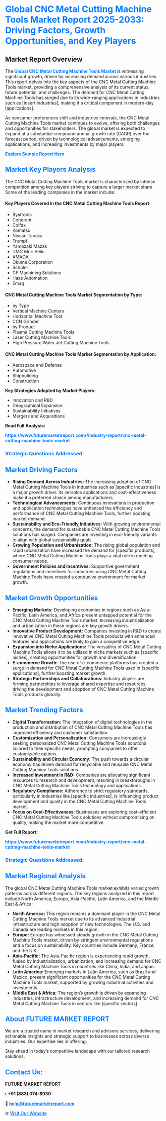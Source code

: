 <h1 style="color: #007BFF;">Global CNC Metal Cutting Machine Tools Market Report 2025-2033: Driving Factors, Growth Opportunities, and Key Players</h1>

<section id="overview">
<h2>Market Report Overview</h2>
<p>The <a href="https://www.futuremarketreport.com//industry-report/cnc-metal-cutting-machine-tools-market" style="color: #007BFF; text-decoration: none;"><strong>Global CNC Metal Cutting Machine Tools Market</strong></a> is witnessing significant growth, driven by increasing demand across various industries. This report delves into the key aspects of the CNC Metal Cutting Machine Tools market, providing a comprehensive analysis of its current status, future potential, and challenges. The demand for CNC Metal Cutting Machine Tools has surged due to its wide-ranging applications in industries such as [insert industries], making it a critical component in modern-day [applications].</p>
<p>As consumer preferences shift and industries innovate, the CNC Metal Cutting Machine Tools market continues to evolve, offering both challenges and opportunities for stakeholders. The global market is expected to expand at a substantial compound annual growth rate (CAGR) over the forecast period, driven by technological advancements, emerging applications, and increasing investments by major players.</p>
</section>

<section id="overview">
<p><a href="https://www.futuremarketreport.com//request-sample/reportId=91228" style="color: #007BFF; text-decoration: none;"><strong>Explore Sample Report Here</strong></a></p>
</section>

<section id="key-players">
<h2 style="color: #007BFF;">Market Key Players Analysis</h2>
<p>The CNC Metal Cutting Machine Tools market is characterized by intense competition among key players striving to capture a larger market share. Some of the leading companies in the market include:</p>
<h4>Key Players Covered in the CNC Metal Cutting Machine Tools Report:</h4>
<ul><li>Bystronic</li><li>Coherent</li><li>Colfax</li><li>Komatsu</li><li>Nissan Tanaka</li><li>Trumpf</li><li>Yamazaki Mazak</li><li>DMG Mori Seiki</li><li>AMADA</li><li>Okuma Corporation</li><li>Schuler</li><li>GF Machining Solutions</li><li>Haas Automation</li><li>Emag</li></ul>
<h4>CNC Metal Cutting Machine Tools Market Segmentation by Type:</h4>
<ul><li>by Type</li><li>Vertical Machine Centers</li><li>Horizontal Machine Tool</li><li>CCN Grinder</li><li>by Product</li><li>Plasma Cutting Machine Tools</li><li>Laser Cutting Machine Tools</li><li>High Pressure Water Jet Cutting Machine Tools</li></ul>

<h4>CNC Metal Cutting Machine Tools Market Segmentation by Application:</h4>
<ul><li>Aerospace and Defense</li><li>Automotive</li><li>Shipbuilding</li><li>Construction</li></ul>
<p><strong>Key Strategies Adopted by Market Players:</strong></p>
<ul>
<li>Innovation and R&D</li>
<li>Geographical Expansion</li>
<li>Sustainability Initiatives</li>
<li>Mergers and Acquisitions</li>
</ul>
</section>

<section>
<p><strong>Read Full Analysis: </strong></p><a href="https://www.futuremarketreport.com//industry-report/cnc-metal-cutting-machine-tools-market" style="color: #007BFF; text-decoration: none;"><strong>https://www.futuremarketreport.com//industry-report/cnc-metal-cutting-machine-tools-market</strong></a>
<h3 style="color: #007BFF;">Strategic Questions Addressed:</h3>
</section>

<section id="driving-factors">
<h2 style="color: #007BFF;">Market Driving Factors</h2>
<ul>
<li><strong>Rising Demand Across Industries:</strong> The increasing adoption of CNC Metal Cutting Machine Tools in industries such as [specific industries] is a major growth driver. Its versatile applications and cost-effectiveness make it a preferred choice among manufacturers.</li>
<li><strong>Technological Advancements:</strong> Continuous innovations in production and application technologies have enhanced the efficiency and performance of CNC Metal Cutting Machine Tools, further boosting market demand.</li>
<li><strong>Sustainability and Eco-Friendly Initiatives:</strong> With growing environmental concerns, the demand for sustainable CNC Metal Cutting Machine Tools solutions has surged. Companies are investing in eco-friendly variants to align with global sustainability goals.</li>
<li><strong>Growing Population and Urbanization:</strong> The rising global population and rapid urbanization have increased the demand for [specific products], where CNC Metal Cutting Machine Tools plays a vital role in meeting consumer needs.</li>
<li><strong>Government Policies and Incentives:</strong> Supportive government regulations and incentives for industries using CNC Metal Cutting Machine Tools have created a conducive environment for market growth.</li>
</ul>
</section>

<section id="growth-opportunities">
<h2 style="color: #007BFF;">Market Growth Opportunities</h2>
<ul>
<li><strong>Emerging Markets:</strong> Developing economies in regions such as Asia-Pacific, Latin America, and Africa present untapped potential for the CNC Metal Cutting Machine Tools market. Increasing industrialization and urbanization in these regions are key growth drivers.</li>
<li><strong>Innovative Product Development:</strong> Companies investing in R&D to create innovative CNC Metal Cutting Machine Tools products with enhanced features and applications are likely to gain a competitive edge.</li>
<li><strong>Expansion into Niche Applications:</strong> The versatility of CNC Metal Cutting Machine Tools allows it to be utilized in niche markets such as [specific niches], creating opportunities for growth and diversification.</li>
<li><strong>E-commerce Growth:</strong> The rise of e-commerce platforms has created a surge in demand for CNC Metal Cutting Machine Tools used in [specific applications], further boosting market growth.</li>
<li><strong>Strategic Partnerships and Collaborations:</strong> Industry players are forming partnerships to leverage shared expertise and resources, driving the development and adoption of CNC Metal Cutting Machine Tools products globally.</li>
</ul>
</section>

<section id="trending-factors">
<h2 style="color: #007BFF;">Market Trending Factors</h2>
<ul>
<li><strong>Digital Transformation:</strong> The integration of digital technologies in the production and distribution of CNC Metal Cutting Machine Tools has improved efficiency and customer satisfaction.</li>
<li><strong>Customization and Personalization:</strong> Consumers are increasingly seeking personalized CNC Metal Cutting Machine Tools solutions tailored to their specific needs, prompting companies to offer customizable options.</li>
<li><strong>Sustainability and Circular Economy:</strong> The push towards a circular economy has driven demand for recyclable and reusable CNC Metal Cutting Machine Tools solutions.</li>
<li><strong>Increased Investment in R&D:</strong> Companies are allocating significant resources to research and development, resulting in breakthroughs in CNC Metal Cutting Machine Tools technology and applications.</li>
<li><strong>Regulatory Compliance:</strong> Adherence to strict regulatory standards, particularly in industries like [specific industries], is influencing product development and quality in the CNC Metal Cutting Machine Tools market.</li>
<li><strong>Focus on Cost-Effectiveness:</strong> Businesses are exploring cost-efficient CNC Metal Cutting Machine Tools solutions without compromising on quality, making the market more competitive.</li>
</ul>
</section>

<section>
<p><strong>Get Full Report: </strong></p><a href="https://www.futuremarketreport.com//industry-report/cnc-metal-cutting-machine-tools-market" style="color: #007BFF; text-decoration: none;"><strong>https://www.futuremarketreport.com//industry-report/cnc-metal-cutting-machine-tools-market</strong></a>
<h3 style="color: #007BFF;">Strategic Questions Addressed:</h3>
</section>


<section id="regional-analysis">
<h2 style="color: #007BFF;">Market Regional Analysis</h2>
<p>The global CNC Metal Cutting Machine Tools market exhibits varied growth patterns across different regions. The key regions analyzed in this report include North America, Europe, Asia-Pacific, Latin America, and the Middle East & Africa:</p>
<ul>
<li><strong>North America:</strong> This region remains a dominant player in the CNC Metal Cutting Machine Tools market due to its advanced industrial infrastructure and high adoption of new technologies. The U.S. and Canada are leading markets in this region.</li>
<li><strong>Europe:</strong> Europe has witnessed steady growth in the CNC Metal Cutting Machine Tools market, driven by stringent environmental regulations and a focus on sustainability. Key countries include Germany, France, and the U.K.</li>
<li><strong>Asia-Pacific:</strong> The Asia-Pacific region is experiencing rapid growth, fueled by industrialization, urbanization, and increasing demand for CNC Metal Cutting Machine Tools in countries like China, India, and Japan.</li>
<li><strong>Latin America:</strong> Emerging markets in Latin America, such as Brazil and Mexico, present significant opportunities for the CNC Metal Cutting Machine Tools market, supported by growing industrial activities and investments.</li>
<li><strong>Middle East & Africa:</strong> The region’s growth is driven by expanding industries, infrastructure development, and increasing demand for CNC Metal Cutting Machine Tools in sectors like [specific sectors].</li>
</ul>
</section>

<footer>
<h2 style="color: #007BFF;">About FUTURE MARKET REPORT</h2>
<p>We are a trusted name in market research and advisory services, delivering actionable insights and strategic support to businesses across diverse industries. Our expertise lies in offering:</p>

<p>Stay ahead in today’s competitive landscape with our tailored research solutions.</p>

<h2 style="color: #007BFF;">Contact Us:</h2>
<p><strong>FUTURE MARKET REPORT</strong></p>
<p>📞 <strong>+91 (883) 074-8030</strong></p>
<p>📧 <strong><a href="mailto:help@futuremarketreport.com" style="color: #007BFF;">help@futuremarketreport.com</a></strong></p>
<p>🌐 <strong><a href="https://www.futuremarketreport.com/" style="color: #007BFF;">Visit Our Website</a></strong></p>
</footer>
